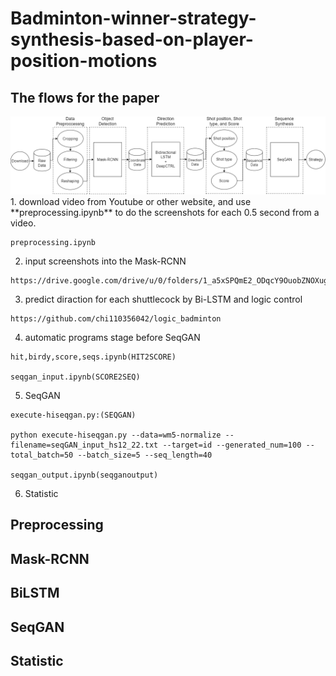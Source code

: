 # Badminton-winner-strategy-synthesis-based-on-player-position-motions

## The flows for the paper

<center><img src='./image/framenew.drawio.png' width='900px'></center>
1. download video from Youtube or other website, and use **preprocessing.ipynb** to do the screenshots for each 0.5 second from a video.

```
preprocessing.ipynb
```

   

2. input screenshots into the Mask-RCNN

```
https://drive.google.com/drive/u/0/folders/1_a5xSPQmE2_ODqcY9OuobZNOXugOBC2b
```

3. predict diraction for each shuttlecock by Bi-LSTM and logic control

```
https://github.com/chi110356042/logic_badminton
```

4. automatic programs stage before SeqGAN 

```
hit,birdy,score,seqs.ipynb(HIT2SCORE)

seqgan_input.ipynb(SCORE2SEQ)
```

5. SeqGAN

```
execute-hiseqgan.py:(SEQGAN)

python execute-hiseqgan.py --data=wm5-normalize --filename=seqGAN_input_hs12_22.txt --target=id --generated_num=100 --total_batch=50 --batch_size=5 --seq_length=40

seqgan_output.ipynb(seqganoutput)
```
6. Statistic

## Preprocessing

## Mask-RCNN

## BiLSTM

## SeqGAN

## Statistic


